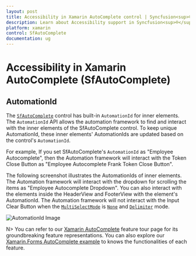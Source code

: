 ```yaml
---
layout: post
title: Accessibility in Xamarin AutoComplete control | Syncfusion<sup>®</sup>
description: Learn about Accessibility support in Syncfusion<sup>®</sup> Xamarin AutoComplete (SfAutoComplete) control and more details.
platform: xamarin
control: SfAutoComplete
documentation: ug
---
```


# Accessibility in Xamarin AutoComplete (SfAutoComplete)

## AutomationId

The [`SfAutoComplete`](https://help.syncfusion.com/cr/xamarin/Syncfusion.SfAutoComplete.XForms.SfAutoComplete.html) control has built-in `AutomationId` for inner elements. The `AutomationId` API allows the automation framework to find and interact with the inner elements of the SfAutoComplete control. To keep unique AutomationId, these inner elements' AutomationIds are updated based on the control's `AutomationId`. 

For example, If you set SfAutoComplete's `AutomationId` as "Employee Autocomplete", then the Automation framework will interact with the Token Close Button as "Employee Autocomplete Frank Token Close Button". 

The following screenshot illustrates the AutomationIds of inner elements. The Automation framework will interact with the dropdown for scrolling the items as "Employee Autocomplete Dropdown". You can also interact with the elements inside the HeaderView and FooterView with the element's AutomationId. The Automation framework will not interact with the Input Clear Button when the [`MultiSelectMode`](https://help.syncfusion.com/cr/xamarin/Syncfusion.SfAutoComplete.XForms.SfAutoComplete.html#Syncfusion_SfAutoComplete_XForms_SfAutoComplete_MultiSelectMode) is [`None`](https://help.syncfusion.com/cr/xamarin/Syncfusion.SfAutoComplete.XForms.MultiSelectMode.html#Syncfusion_SfAutoComplete_XForms_MultiSelectMode_None) and [`Delimiter`](https://help.syncfusion.com/cr/xamarin/Syncfusion.SfAutoComplete.XForms.MultiSelectMode.html#Syncfusion_SfAutoComplete_XForms_MultiSelectMode_Delimiter) mode. 

![AutomationId Image](images/AutomationId/AutomationId.png)

N> You can refer to our [Xamarin AutoComplete](https://www.syncfusion.com/xamarin-ui-controls/xamarin-autocomplete) feature tour page for its groundbreaking feature representations. You can also explore our [Xamarin.Forms AutoComplete example](https://github.com/syncfusion/xamarin-demos/tree/master/Forms/AutoComplete) to knows the functionalities of each feature.